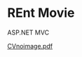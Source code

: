 # REnt Movie
ASP.NET MVC

[CVnoimage.pdf](https://github.com/truong2307/Rent-Movie/files/7574172/CVnoimage.pdf)
